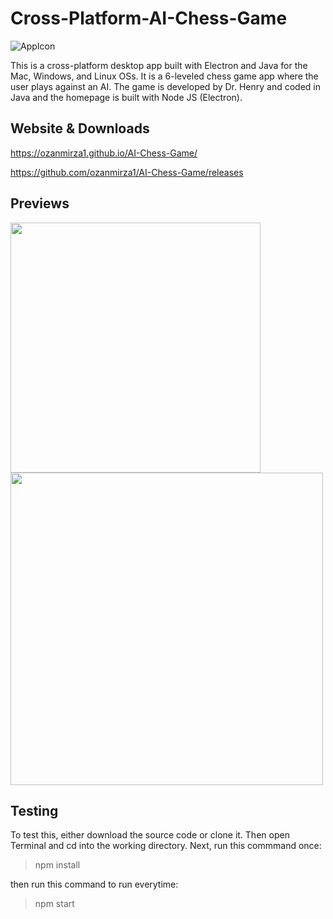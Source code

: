 # Cross-Platform-AI-Chess-Game
![AppIcon](https://github.com/ozanmirza1/AI-Chess-Game/blob/master/Assets/AppIcon/AppIcon.png)

This is a cross-platform desktop app built with Electron and Java for the Mac, Windows, and Linux OSs. It is a 6-leveled chess game app where the user plays against an AI. The game is developed by Dr. Henry and coded in Java and the homepage is built with Node JS (Electron).

## Website & Downloads
https://ozanmirza1.github.io/AI-Chess-Game/

https://github.com/ozanmirza1/AI-Chess-Game/releases

## Previews
<img src="https://github.com/ozanmirza1/AI-Chess-Game/blob/master/Assets/Previews/HomePageScreenShot.png" width="400"><img src="https://github.com/ozanmirza1/AI-Chess-Game/blob/master/Assets/Previews/GameScreenShot.png" width="500">

## Testing
To test this, either download the source code or clone it. Then open Terminal and cd into the working directory. Next, run this commmand once:

> npm install

then run this command to run everytime:

> npm start

